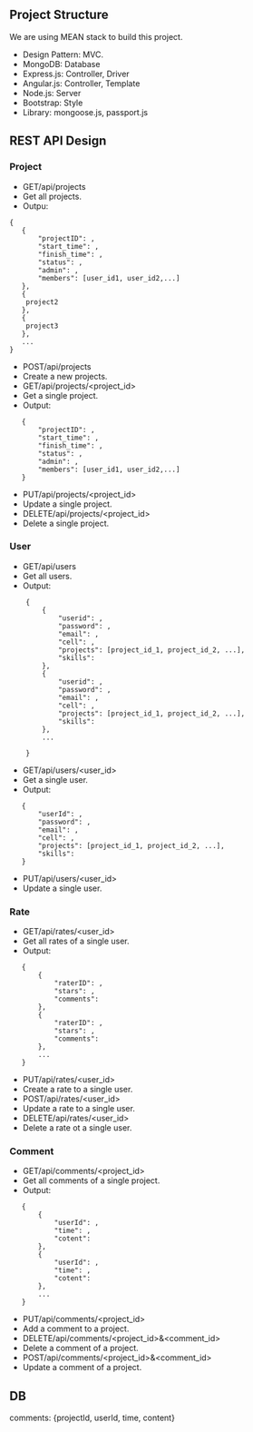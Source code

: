 ## Project Structure
We are using MEAN stack to build this project.
- Design Pattern: MVC.
- MongoDB: Database
- Express.js: Controller, Driver
- Angular.js: Controller, Template
- Node.js: Server
- Bootstrap: Style
- Library: mongoose.js, passport.js

## REST API Design
### Project
- GET/api/projects 
 - Get all projects.
 - Outpu:
 ````
 {
	{	
		"projectID": ,
		"start_time": ,
		"finish_time": ,
		"status": ,
		"admin": ,
		"members": [user_id1, user_id2,...]
	},
	{
	 project2
	},
	{
	 project3
	},
	...
 }
 ````
- POST/api/projects
 - Create a new projects.
- GET/api/projects/<project_id>
 - Get a single project.
 - Output:
 ````
 	{	
 		"projectID": ,
		"start_time": ,
		"finish_time": ,
		"status": ,
		"admin": ,
		"members": [user_id1, user_id2,...]
	}
````
- PUT/api/projects/<project_id>
 - Update a single project.
- DELETE/api/projects/<project_id>
 - Delete a single project.

### User
- GET/api/users
 - Get all users.
 - Output:
````
	{
		{
			"userid": ,
			"password": ,
			"email": ,
			"cell": ,
			"projects": [project_id_1, project_id_2, ...],
			"skills": 
		},
		{
			"userid": ,
			"password": ,
			"email": ,
			"cell": ,
			"projects": [project_id_1, project_id_2, ...],
			"skills": 
		},
		...

	}
````
- GET/api/users/<user_id>
 - Get a single user.
 - Output:
 ````
	{
		"userId": ,
		"password": ,
		"email": ,
		"cell": ,
		"projects": [project_id_1, project_id_2, ...],
		"skills": 
	}
````
- PUT/api/users/<user_id>
 - Update a single user.

### Rate
- GET/api/rates/<user_id>
 - Get all rates of a single user.
 - Output:
 ````
	{
		{
			"raterID": ,
			"stars": ,
			"comments":  
		},
		{
			"raterID": ,
			"stars": ,
			"comments":  
		},
		...
	}

 ````
- PUT/api/rates/<user_id>
 - Create a rate to a single user.
- POST/api/rates/<user_id>
 - Update a rate to a single user.
- DELETE/api/rates/<user_id>
 - Delete a rate ot a single user.

### Comment
- GET/api/comments/<project_id>
 - Get all comments of a single project.
 - Output:
 ````
	{
		{
			"userId": ,
			"time": ,
			"cotent": 
		},
		{
			"userId": ,
			"time": ,
			"cotent": 
		},
		...
	}
 ````
- PUT/api/comments/<project_id>
 - Add a comment to a project.
- DELETE/api/comments/<project_id>&<comment_id>
 - Delete a comment of a project.
- POST/api/comments/<project_id>&<comment_id>
 - Update a comment of a project.

## DB
comments: {projectId, userId, time, content}
